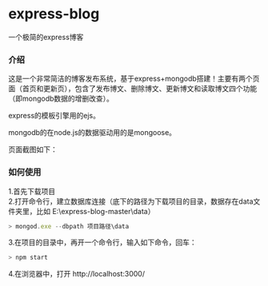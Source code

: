 # express-blog
一个极简的express博客

### 介绍
这是一个非常简洁的博客发布系统，基于express+mongodb搭建！主要有两个页面（首页和更新页），包含了发布博文、删除博文、更新博文和读取博文四个功能（即mongodb数据的增删改查）。

express的模板引擎用的ejs。

mongodb的在node.js的数据驱动用的是mongoose。

页面截图如下：


### 如何使用
1.首先下载项目     
2.打开命令行，建立数据库连接（底下的路径为下载项目的目录，数据存在data文件夹里，比如 E:\express-blog-master\data）
```javascript
> mongod.exe --dbpath 项目路径\data
```
3.在项目的目录中，再开一个命令行，输入如下命令，回车：
```javascript
> npm start
```
4.在浏览器中，打开 http://localhost:3000/ 
